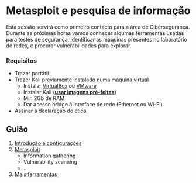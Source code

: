 # Metasploit e pesquisa de informação

Esta sessão servirá como primeiro contacto para a área de Cibersegurança.  
Durante as próximas horas vamos conhecer algumas ferramentas usadas para testes de segurança,
identificar as máquinas presentes no laboratório de redes, e procurar vulnerabilidades para explorar.

### Requisitos
- Trazer portátil  
- Trazer Kali previamente instalado numa máquina virtual
   - Instalar [VirtualBox](https://www.virtualbox.org/wiki/Downloads) ou [VMware](https://my.vmware.com/web/vmware/free#desktop_end_user_computing/vmware_workstation_player/15_0)
   - Instalar Kali ([**usar imagens pré-feitas**](https://www.offensive-security.com/kali-linux-vm-vmware-virtualbox-image-download/))
   - Min 2Gb de RAM
   - Dar acesso bridge à interface de rede (Ethernet ou Wi-Fi)
- Assinar a declaração de ética

## Guião
1. [Introdução e configurações](./content/1.md)
2. [Metasploit](./content/2.md)
   - Information gathering
   - Vulnerability scanning
   - ...
3. [Mais ferramentas](./content/3.md)



 
 
